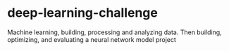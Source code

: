 # deep-learning-challenge
Machine learning, building, processing and analyzing data. Then building, optimizing, and evaluating a neural network model project
